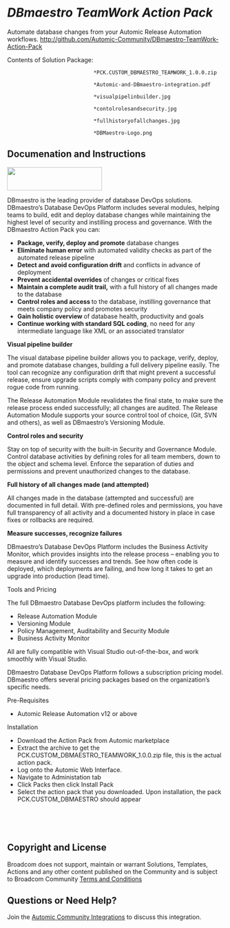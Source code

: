 *DBmaestro TeamWork Action Pack*
=============


Automate database changes from your Automic Release Automation workflows.
http://github.com/Automic-Community/DBmaestro-TeamWork-Action-Pack

<!-- List of attached files -->
Contents of Solution Package:

						
								*PCK.CUSTOM_DBMAESTRO_TEAMWORK_1.0.0.zip
								
								*Automic-and-DBmaestro-integration.pdf
								
								*visualpipelinbuilder.jpg
								
								*contolrolesandsecurity.jpg
								
								*fullhistoryofallchanges.jpg
								
								*DBMaestro-Logo.png
								
						


Documenation and Instructions
---

<p><img src="https://448bb31d92917ba3390f-4a8f48d20b0d8c78b979208d38d37653.ssl.cf1.rackcdn.com/795/screenshots/DBMaestro-Logo.png" alt="" width="220" height="54" /></p>
<p><span>DBmaestro is the leading provider of database DevOps solutions. DBmaestro&rsquo;s Database DevOps Platform includes several modules, helping teams to build, edit and deploy database changes while maintaining the highest level of security and instilling process and governance. With the DBmaestro Action Pack you can: &nbsp;</span></p>
<ul>
<li><strong><span>Package, verify, deploy and promote</span></strong><span> database changes</span></li>
<li><strong><span>Eliminate human error</span></strong><span> with automated validity checks as part of the automated release pipeline</span></li>
<li><strong><span>Detect and avoid configuration drift</span></strong><span> and conflicts in advance of deployment</span></li>
<li><strong><span>Prevent accidental overrides</span></strong><span> of changes or critical fixes </span></li>
<li><strong><span>Maintain a complete audit trail,</span></strong><span> with a full history of all changes made to the database</span></li>
<li><strong><span>Control roles and access </span></strong><span>to the database, instilling governance that meets company policy and promotes security</span></li>
<li><strong><span>Gain holistic overview </span></strong><span>of database health, productivity and </span>goals</li>
<li><strong><span>Continue working with standard SQL coding</span></strong><span>, no need for any intermediate language like XML or an associated translator</span></li>
</ul>
<p><strong>Visual pipeline builder</strong></p>
<p><span>The visual database pipeline builder allows you to package, verify, deploy, and promote database changes, building a full delivery pipeline easily. The tool can recognize any configuration drift that might prevent a successful release, ensure upgrade scripts comply with company policy and prevent rogue code from running.</span></p>
<p><span>The Release Automation Module revalidates the final state, to make sure the release process ended successfully; all changes are audited. The Release Automation Module supports your source control tool of choice, (Git, SVN and others), as well as DBmaestro&rsquo;s Versioning Module.</span></p>
<p><strong>Control roles and security</strong></p>
<p><span>Stay on top of security with the built-in Security and Governance Module. Control database activities by defining roles for all team members, down to the object and schema level. Enforce the separation of duties and permissions and prevent unauthorized changes to the database. </span></p>
<p><strong>Full history of all changes made (and attempted)</strong></p>
<p><span>All changes made in the database (attempted and successful) are documented in full detail. With pre-defined roles and permissions, you have full transparency of all activity and a documented history in place in case fixes or rollbacks are required.</span></p>
<p><strong>Measure successes, recognize failures</strong></p>
<p><span>DBmaestro&rsquo;s Database DevOps Platform includes the Business Activity Monitor, which provides insights into the release process &ndash; enabling you to measure and identify successes and trends. See how often code is deployed, which deployments are failing, and how long it takes to get an upgrade into production (lead time).</span></p>
<p><span>Tools and Pricing</span></p>
<p><span>The full DBmaestro Database DevOps platform includes the following:</span></p>
<ul style="list-style-type: disc;">
<li><span>Release Automation Module</span></li>
<li><span>Versioning Module</span></li>
<li><span>Policy Management, Auditability and Security Module</span></li>
<li><span>Business Activity Monitor</span></li>
</ul>
<p><span>All are fully compatible with Visual Studio out-of-the-box, and work smoothly with Visual Studio.</span></p>
<p><span>DBmaestro Database DevOps Platform follows a subscription pricing model. DBmaestro offers several pricing packages based on the organization&rsquo;s specific needs.</span></p>
<p><span>Pre-Requisites</span></p>
<ul>
<li>Automic Release Automation v12 or above</li>
</ul>
<p><span>Installation</span></p>
<ul>
<li>Download the Action Pack from Automic marketplace</li>
<li>Extract the archive to get the PCK.CUSTOM_DBMAESTRO_TEAMWORK_1.0.0.zip file, this is the actual action pack.</li>
<li>Log onto the Automic Web Interface.</li>
<li>Navigate to Administation tab</li>
<li>Click Packs then click Install Pack</li>
<li>Select the action pack that you downloaded. Upon installation, the pack PCK.CUSTOM_DBMAESTRO should appear</li>
</ul>
<p><span>&nbsp;</span></p>
<p>&nbsp;</p>

Copyright and License
---

Broadcom does not support, maintain or warrant Solutions, Templates, Actions and any other content published on the Community and is subject to Broadcom Community [Terms and Conditions](https://community.broadcom.com/termsandconditions)


Questions or Need Help? 
---
Join the [Automic Community Integrations](https://community.broadcom.com/communities/community-home?CommunityKey=83e49dd4-b93e-464a-a343-2bb1e51c13ec) to discuss this integration.
